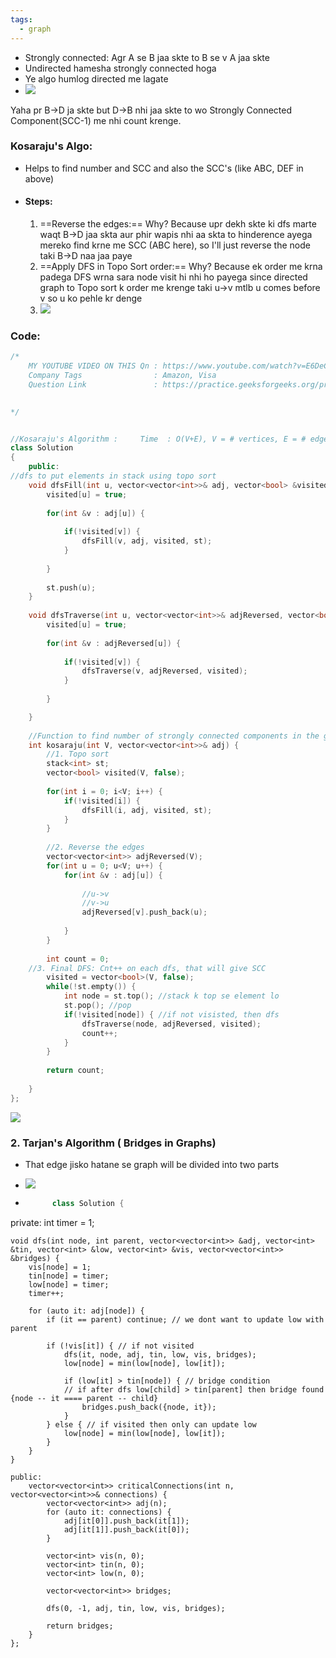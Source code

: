 ```yaml
---
tags:
  - graph
---
```


- Strongly connected: Agr A se B jaa skte to B se v A jaa skte
- Undirected hamesha strongly connected hoga
- Ye algo humlog directed me lagate
- ![](https://i.imgur.com/RCtGrKx.png)

Yaha pr B->D ja skte but D->B nhi jaa skte to wo Strongly Connected Component(SCC-1) me nhi count krenge.

### Kosaraju's Algo:
- Helps to find number and SCC and also the SCC's (like ABC, DEF in above)

- #### Steps:
	 1. ==Reverse the edges:== Why? Because upr dekh skte ki dfs marte waqt B->D jaa skta aur phir wapis nhi aa skta to hinderence ayega mereko find krne me SCC (ABC here), so I'll just reverse the node taki B->D naa jaa paye 
	 2. ==Apply DFS in Topo Sort order:== Why? Because ek order me krna padega DFS wrna sara node visit hi nhi ho payega since directed graph to Topo sort k order me krenge taki u->v mtlb u comes before v so u ko pehle kr denge
	3.  ![](https://i.imgur.com/UNxJjqt.png)

### Code:
```cpp
/*
    MY YOUTUBE VIDEO ON THIS Qn : https://www.youtube.com/watch?v=E6DeC0Zpdns
    Company Tags                : Amazon, Visa
    Question Link               : https://practice.geeksforgeeks.org/problems/strongly-connected-components-kosarajus-algo/1
    

*/


//Kosaraju's Algorithm :     Time  : O(V+E), V = # vertices, E = # edges , Space : O(V)
class Solution
{
	public:
//dfs to put elements in stack using topo sort
	void dfsFill(int u, vector<vector<int>>& adj, vector<bool> &visited, stack<int>& st) {
	    visited[u] = true;
	    
	    for(int &v : adj[u]) {
	        
	        if(!visited[v]) {
	            dfsFill(v, adj, visited, st);
	        }
	        
	    }
	    
	    st.push(u);
	}
	
	void dfsTraverse(int u, vector<vector<int>>& adjReversed, vector<bool> &visited) {
	    visited[u] = true;
	    
	    for(int &v : adjReversed[u]) {
	        
	        if(!visited[v]) {
	            dfsTraverse(v, adjReversed, visited);
	        }
	        
	    }

	}
	
	//Function to find number of strongly connected components in the graph.
    int kosaraju(int V, vector<vector<int>>& adj) {
	    //1. Topo sort
        stack<int> st;
        vector<bool> visited(V, false);
        
        for(int i = 0; i<V; i++) {
            if(!visited[i]) {
                dfsFill(i, adj, visited, st);
            }
        }
        
        //2. Reverse the edges
        vector<vector<int>> adjReversed(V);
        for(int u = 0; u<V; u++) {
            for(int &v : adj[u]) {
                
                //u->v
                //v->u
                adjReversed[v].push_back(u);
                
            }   
        }
        
        int count = 0;
    //3. Final DFS: Cnt++ on each dfs, that will give SCC
        visited = vector<bool>(V, false);
        while(!st.empty()) {
            int node = st.top(); //stack k top se element lo
            st.pop(); //pop
            if(!visited[node]) { //if not visisted, then dfs
                dfsTraverse(node, adjReversed, visited);
                count++;
            }
        }
        
        return count;
        
    }
};
```

![](https://i.imgur.com/3diIERq.png)


### 2. Tarjan's Algorithm ( Bridges in Graphs)
- That edge jisko hatane se graph will be divided into two parts 
- ![](https://i.imgur.com/JEXUwGC.jpeg)

- ```cpp
		class Solution {
private:
    int timer = 1;

    void dfs(int node, int parent, vector<vector<int>> &adj, vector<int> &tin, vector<int> &low, vector<int> &vis, vector<vector<int>> &bridges) {
        vis[node] = 1;
        tin[node] = timer;
        low[node] = timer;
        timer++;

        for (auto it: adj[node]) {
            if (it == parent) continue; // we dont want to update low with parent

            if (!vis[it]) { // if not visited
                dfs(it, node, adj, tin, low, vis, bridges);
                low[node] = min(low[node], low[it]);

                if (low[it] > tin[node]) { // bridge condition
                // if after dfs low[child] > tin[parent] then bridge found {node -- it ==== parent -- child}
                    bridges.push_back({node, it});
                }
            } else { // if visited then only can update low
                low[node] = min(low[node], low[it]);
            }
        }
    }

	public:
	    vector<vector<int>> criticalConnections(int n, vector<vector<int>>& connections) {
	        vector<vector<int>> adj(n);
	        for (auto it: connections) {
	            adj[it[0]].push_back(it[1]);
	            adj[it[1]].push_back(it[0]);
	        }
	
	        vector<int> vis(n, 0);
	        vector<int> tin(n, 0);
	        vector<int> low(n, 0);
	
	        vector<vector<int>> bridges;
	
	        dfs(0, -1, adj, tin, low, vis, bridges);
	
	        return bridges;
	    }
	};

